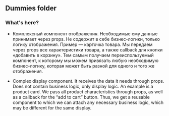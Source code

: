 ## Dummies folder

### What's here?

- Комплексный компонент отображения. Необходимые ему данные принимает через props. Не содержит в себе бизнес-логики, только логику отображения.
  Пример — карточка товара. Мы передаем через props все характеристики товара, а также callback для кнопки «добавить в корзину». Тем самым получаем переиспользуемый компонент, к которому мы можем привязать любую необходимую бизнес-логику, которая может быть разной для одного и того же отображения.

- Complex display component. It receives the data it needs through props. Does not contain business logic, only display logic.
  An example is a product card. We pass all product characteristics through props, as well as a callback for the “add to cart” button. Thus, we get a reusable component to which we can attach any necessary business logic, which may be different for the same display.
